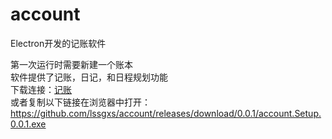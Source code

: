 # account
Electron开发的记账软件  

第一次运行时需要新建一个账本  
软件提供了记账，日记，和日程规划功能  
下载连接：[记账](https://github.com/lssgxs/account/releases/download/0.0.1/account.Setup.0.0.1.exe)  
或者复制以下链接在浏览器中打开：  
https://github.com/lssgxs/account/releases/download/0.0.1/account.Setup.0.0.1.exe
